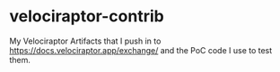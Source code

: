 # velociraptor-contrib
My Velociraptor Artifacts that I push in to https://docs.velociraptor.app/exchange/ and the PoC code I use to test them.
